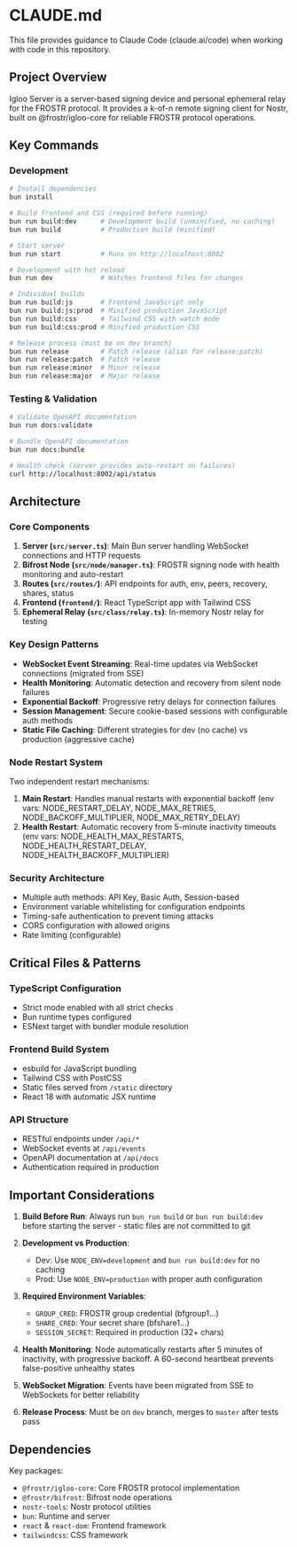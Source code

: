 # CLAUDE.md

This file provides guidance to Claude Code (claude.ai/code) when working with code in this repository.

## Project Overview

Igloo Server is a server-based signing device and personal ephemeral relay for the FROSTR protocol. It provides a k-of-n remote signing client for Nostr, built on @frostr/igloo-core for reliable FROSTR protocol operations.

## Key Commands

### Development
```bash
# Install dependencies
bun install

# Build frontend and CSS (required before running)
bun run build:dev      # Development build (unminified, no caching)
bun run build          # Production build (minified)

# Start server
bun run start          # Runs on http://localhost:8002

# Development with hot reload
bun run dev            # Watches frontend files for changes

# Individual builds
bun run build:js       # Frontend JavaScript only
bun run build:js:prod  # Minified production JavaScript
bun run build:css      # Tailwind CSS with watch mode
bun run build:css:prod # Minified production CSS

# Release process (must be on dev branch)
bun run release        # Patch release (alias for release:patch)
bun run release:patch  # Patch release
bun run release:minor  # Minor release  
bun run release:major  # Major release
```

### Testing & Validation
```bash
# Validate OpenAPI documentation
bun run docs:validate

# Bundle OpenAPI documentation
bun run docs:bundle

# Health check (server provides auto-restart on failures)
curl http://localhost:8002/api/status
```

## Architecture

### Core Components

1. **Server (`src/server.ts`)**: Main Bun server handling WebSocket connections and HTTP requests
2. **Bifrost Node (`src/node/manager.ts`)**: FROSTR signing node with health monitoring and auto-restart
3. **Routes (`src/routes/`)**: API endpoints for auth, env, peers, recovery, shares, status
4. **Frontend (`frontend/`)**: React TypeScript app with Tailwind CSS
5. **Ephemeral Relay (`src/class/relay.ts`)**: In-memory Nostr relay for testing

### Key Design Patterns

- **WebSocket Event Streaming**: Real-time updates via WebSocket connections (migrated from SSE)
- **Health Monitoring**: Automatic detection and recovery from silent node failures
- **Exponential Backoff**: Progressive retry delays for connection failures
- **Session Management**: Secure cookie-based sessions with configurable auth methods
- **Static File Caching**: Different strategies for dev (no cache) vs production (aggressive cache)

### Node Restart System

Two independent restart mechanisms:
1. **Main Restart**: Handles manual restarts with exponential backoff (env vars: NODE_RESTART_DELAY, NODE_MAX_RETRIES, NODE_BACKOFF_MULTIPLIER, NODE_MAX_RETRY_DELAY)
2. **Health Restart**: Automatic recovery from 5-minute inactivity timeouts (env vars: NODE_HEALTH_MAX_RESTARTS, NODE_HEALTH_RESTART_DELAY, NODE_HEALTH_BACKOFF_MULTIPLIER)

### Security Architecture

- Multiple auth methods: API Key, Basic Auth, Session-based
- Environment variable whitelisting for configuration endpoints
- Timing-safe authentication to prevent timing attacks
- CORS configuration with allowed origins
- Rate limiting (configurable)

## Critical Files & Patterns

### TypeScript Configuration
- Strict mode enabled with all strict checks
- Bun runtime types configured
- ESNext target with bundler module resolution

### Frontend Build System
- esbuild for JavaScript bundling
- Tailwind CSS with PostCSS
- Static files served from `/static` directory
- React 18 with automatic JSX runtime

### API Structure
- RESTful endpoints under `/api/*`
- WebSocket events at `/api/events`
- OpenAPI documentation at `/api/docs`
- Authentication required in production

## Important Considerations

1. **Build Before Run**: Always run `bun run build` or `bun run build:dev` before starting the server - static files are not committed to git

2. **Development vs Production**:
   - Dev: Use `NODE_ENV=development` and `bun run build:dev` for no caching
   - Prod: Use `NODE_ENV=production` with proper auth configuration

3. **Required Environment Variables**:
   - `GROUP_CRED`: FROSTR group credential (bfgroup1...)
   - `SHARE_CRED`: Your secret share (bfshare1...)
   - `SESSION_SECRET`: Required in production (32+ chars)

4. **Health Monitoring**: Node automatically restarts after 5 minutes of inactivity, with progressive backoff. A 60-second heartbeat prevents false-positive unhealthy states

5. **WebSocket Migration**: Events have been migrated from SSE to WebSockets for better reliability

6. **Release Process**: Must be on `dev` branch, merges to `master` after tests pass

## Dependencies

Key packages:
- `@frostr/igloo-core`: Core FROSTR protocol implementation
- `@frostr/bifrost`: Bifrost node operations
- `nostr-tools`: Nostr protocol utilities
- `bun`: Runtime and server
- `react` & `react-dom`: Frontend framework
- `tailwindcss`: CSS framework